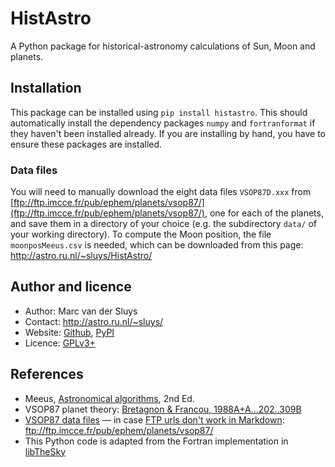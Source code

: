 # HistAstro #

A Python package for historical-astronomy calculations of Sun, Moon and planets.


## Installation ##
This package can be installed using `pip install histastro`.  This should automatically install the
dependency packages `numpy` and `fortranformat` if they haven't been installed already.  If you are installing
by hand, you have to ensure these packages are installed.


### Data files ###
You will need to manually download the eight data files `VSOP87D.xxx` from
[ftp://ftp.imcce.fr/pub/ephem/planets/vsop87/](ftp://ftp.imcce.fr/pub/ephem/planets/vsop87/), one for each of
the planets, and save them in a directory of your choice (e.g. the subdirectory `data/` of your working
directory).  To compute the Moon position, the file `moonposMeeus.csv` is needed, which can be downloaded from
this page: http://astro.ru.nl/~sluys/HistAstro/



## Author and licence ##
* Author: Marc van der Sluys
* Contact: http://astro.ru.nl/~sluys/
* Website: [Github](https://github.com/MarcvdSluys/HistAstro), [PyPI](https://pypi.org/project/histastro/)
* Licence: [GPLv3+](https://www.gnu.org/licenses/gpl.html)


## References ##
* Meeus, [Astronomical algorithms](https://www.willbell.com/math/MC1.HTM), 2nd Ed.
* VSOP87 planet theory: [Bretagnon & Francou, 1988A+A...202..309B](https://ui.adsabs.harvard.edu/abs/1988A%26A...202..309B/)
* [VSOP87 data files](ftp://ftp.imcce.fr/pub/ephem/planets/vsop87/) &mdash; in case [FTP urls don't work in Markdown](https://github.com/gollum/gollum/issues/759): ftp://ftp.imcce.fr/pub/ephem/planets/vsop87/
* This Python code is adapted from the Fortran implementation in [libTheSky](http://libthesky.sourceforge.net/)

